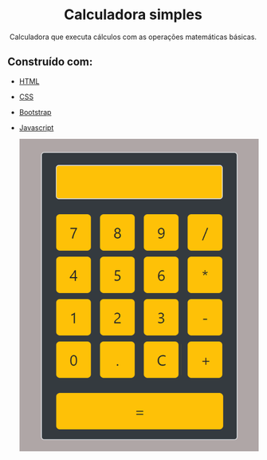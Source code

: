 <h1 align="center">
  Calculadora simples 
</h1>
<p align="center">
  Calculadora que executa cálculos com as operações matemáticas básicas.
</p>




## Construído com: 
* [HTML](https://www.w3schools.com/html/default.asp)
* [CSS](https://maven.apache.org/)
* [Bootstrap](https://getbootstrap.com/)
* [Javascript](https://developer.mozilla.org/pt-BR/docs/Aprender/Getting_started_with_the_web/JavaScript_basico)




  ![](https://github.com/carlosuhlmann/calculadora/blob/master/calc.gif)













 


